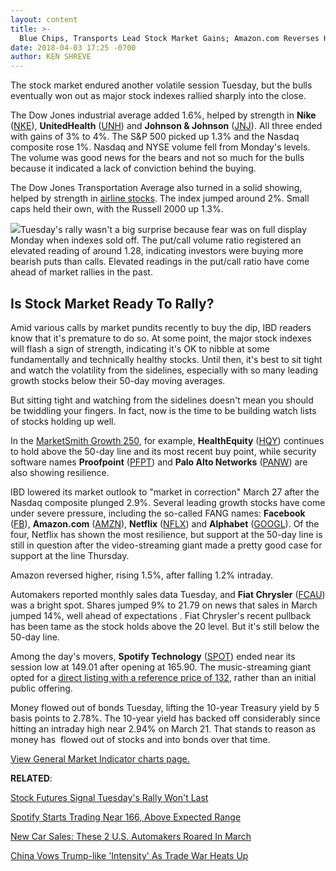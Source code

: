 ```yaml
---
layout: content
title: >-
  Blue Chips, Transports Lead Stock Market Gains; Amazon.com Reverses Higher
date: 2018-04-03 17:25 -0700
author: KEN SHREVE
---
```






The stock market endured another volatile session Tuesday, but the bulls eventually won out as major stock indexes rallied sharply into the close.




The Dow Jones industrial average added 1.6%, helped by strength in **Nike** ([NKE](https://research.investors.com/quote.aspx?symbol=NKE)), **UnitedHealth** ([UNH](https://research.investors.com/quote.aspx?symbol=UNH)) and **Johnson & Johnson** ([JNJ](https://research.investors.com/quote.aspx?symbol=JNJ)). All three ended with gains of 3% to 4%. The S&P 500 picked up 1.3% and the Nasdaq composite rose 1%. Nasdaq and NYSE volume fell from Monday's levels. The volume was good news for the bears and not so much for the bulls because it indicated a lack of conviction behind the buying.


The Dow Jones Transportation Average also turned in a solid showing, helped by strength in [airline stocks](https://www.investors.com/news/delta-air-lines-forecast-lifts-united-airlines-southwest-airlines/). The index jumped around 2%. Small caps held their own, with the Russell 2000 up 1.3%.


![](https://www.investors.com/wp-content/uploads/2018/04/MP040318-261x300.png)Tuesday's rally wasn't a big surprise because fear was on full display Monday when indexes sold off. The put/call volume ratio registered an elevated reading of around 1.28, indicating investors were buying more bearish puts than calls. Elevated readings in the put/call ratio have come ahead of market rallies in the past.


Is Stock Market Ready To Rally?
-------------------------------


Amid various calls by market pundits recently to buy the dip, IBD readers know that it's premature to do so. At some point, the major stock indexes will flash a sign of strength, indicating it's OK to nibble at some fundamentally and technically healthy stocks. Until then, it's best to sit tight and watch the volatility from the sidelines, especially with so many leading growth stocks below their 50-day moving averages.


But sitting tight and watching from the sidelines doesn't mean you should be twiddling your fingers. In fact, now is the time to be building watch lists of stocks holding up well.


In the [MarketSmith Growth 250](https://www..marketsmith.com), for example, **HealthEquity** ([HQY](https://research.investors.com/quote.aspx?symbol=HQY)) continues to hold above the 50-day line and its most recent buy point, while security software names **Proofpoint** ([PFPT](https://research.investors.com/quote.aspx?symbol=PFPT)) and **Palo Alto Networks** ([PANW](https://research.investors.com/quote.aspx?symbol=PANW)) are also showing resilience.


IBD lowered its market outlook to "market in correction" March 27 after the Nasdaq composite plunged 2.9%. Several leading growth stocks have come under severe pressure, including the so-called FANG names: **Facebook** ([FB](https://research.investors.com/quote.aspx?symbol=FB)), **Amazon.com** ([AMZN](https://research.investors.com/quote.aspx?symbol=AMZN)), **Netflix** ([NFLX](https://research.investors.com/quote.aspx?symbol=NFLX)) and **Alphabet** ([GOOGL](https://research.investors.com/quote.aspx?symbol=GOOGL)). Of the four, Netflix has shown the most resilience, but support at the 50-day line is still in question after the video-streaming giant made a pretty good case for support at the line Thursday.


Amazon reversed higher, rising 1.5%, after falling 1.2% intraday.


Automakers reported monthly sales data Tuesday, and **Fiat Chrysler** ([FCAU](https://research.investors.com/quote.aspx?symbol=FCAU)) was a bright spot. Shares jumped 9% to 21.79 on news that sales in March jumped 14%, well ahead of expectations . Fiat Chrysler's recent pullback has been tame as the stock holds above the 20 level. But it's still below the 50-day line.


Among the day's movers, **Spotify Technology** ([SPOT](https://research.investors.com/quote.aspx?symbol=SPOT)) ended near its session low at 149.01 after opening at 165.90. The music-streaming giant opted for a [direct listing with a reference price of 132](https://www.investors.com/news/technology/nyse-sets-a-placeholder-price-on-spotify-ipo-at-132-a-share/), rather than an initial public offering.


Money flowed out of bonds Tuesday, lifting the 10-year Treasury yield by 5 basis points to 2.78%. The 10-year yield has backed off considerably since hitting an intraday high near 2.94% on March 21. That stands to reason as money has  flowed out of stocks and into bonds over that time.


[View General Market Indicator charts page.](https://www.investors.com/wp-content/uploads/2018/04/IBD0304152500GMI.pdf)


**RELATED**:


[Stock Futures Signal Tuesday's Rally Won't Last](https://www.investors.com/market-trend/stock-market-today/stock-market-futures-active/)


[Spotify Starts Trading Near 166, Above Expected Range](https://www.investors.com/news/technology/nyse-sets-a-placeholder-price-on-spotify-ipo-at-132-a-share/)


[New Car Sales: These 2 U.S. Automakers Roared In March](https://www.investors.com/news/new-car-sales-gm-ford-fiat-chrysler-monthly-u-s-sales-tesla-model-3/)


[China Vows Trump-like 'Intensity' As Trade War Heats Up](https://www.investors.com/news/economy/china-trade-war-beijing-to-match-trump-tariffs-intensity/)




